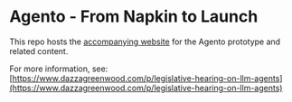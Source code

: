 # Agento - From Napkin to Launch

This repo hosts the [accompanying website](https://dazzaji.github.io/03_agento/) for the Agento prototype and related content.

For more information, see: [https://www.dazzagreenwood.com/p/legislative-hearing-on-llm-agents](https://www.dazzagreenwood.com/p/legislative-hearing-on-llm-agents)

